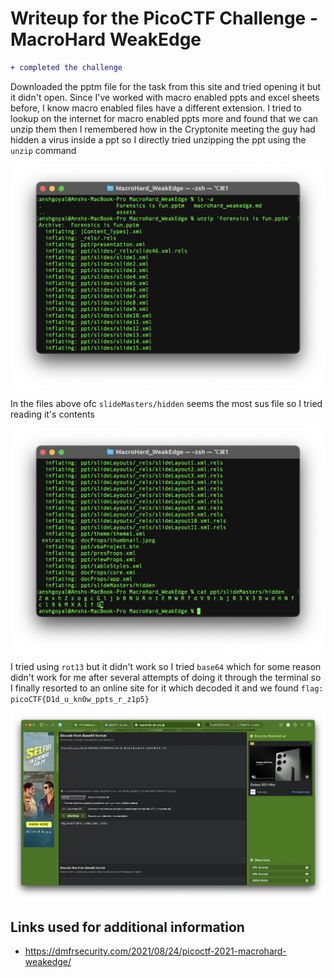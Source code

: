 # Writeup for the PicoCTF Challenge - MacroHard WeakEdge

```diff
+ completed the challenge
```

<!---
![Challenge](./assets/Screenshot%202023-02-20%20at%201.27.58%20AM.png)
-->

Downloaded the pptm file for the task from this site and tried opening it but it didn't open. Since I've worked with macro enabled ppts and excel sheets before, I know macro enabled files have a different extension. I tried to lookup on the internet for macro enabled ppts more and found that we can unzip them then I remembered how in the Cryptonite meeting the guy had hidden a virus inside a ppt so I directly tried unzipping the ppt using the `unzip` command

![Unzip](./assets/Screenshot%202023-02-20%20at%201.42.33%20AM.png)

In the files above ofc `slideMasters/hidden` seems the most sus file so I tried reading it's contents

![Cat_hidden](./assets/Screenshot%202023-02-20%20at%201.44.03%20AM.png)

I tried using `rot13` but it didn't work so I tried `base64` which for some reason didn't work for me after several attempts of doing it through the terminal so I finally resorted to an online site for it which decoded it and we found `flag: picoCTF{D1d_u_kn0w_ppts_r_z1p5}`

![Online_base64](./assets/Screenshot%202023-02-20%20at%201.56.57%20AM.png)

## Links used for additional information

-   https://dmfrsecurity.com/2021/08/24/picoctf-2021-macrohard-weakedge/

